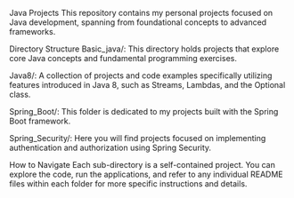 Java Projects
This repository contains my personal projects focused on Java development, spanning from foundational concepts to advanced frameworks.

Directory Structure
Basic_java/: This directory holds projects that explore core Java concepts and fundamental programming exercises.

Java8/: A collection of projects and code examples specifically utilizing features introduced in Java 8, such as Streams, Lambdas, and the Optional class.

Spring_Boot/: This folder is dedicated to my projects built with the Spring Boot framework.

Spring_Security/: Here you will find projects focused on implementing authentication and authorization using Spring Security.

How to Navigate
Each sub-directory is a self-contained project. You can explore the code, run the applications, and refer to any individual README files within each folder for more specific instructions and details.